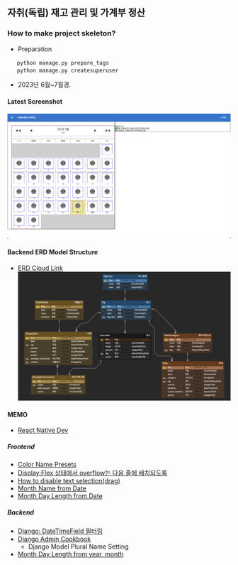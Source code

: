 ## 자취(독립) 재고 관리 및 가계부 정산

### How to make project skeleton?
- Preparation
```python
   python manage.py prepare_tags
   python manage.py createsuperuser
```
- 2023년 6월~7월경.

#### Latest Screenshot
![ERD Image 0720](record/Todo_230727-20.51.43.png)

#### Backend ERD Model Structure
- [ERD Cloud Link](https://www.erdcloud.com/d/FicREAFG6x97kzDmw)
![ERD Image 0720](record/ERD_230727.png)
#### MEMO
- [React Native Dev](https://reactnative.dev/)
  
##### Frontend
- [Color Name Presets](https://www.w3schools.com/colors/colors_names.asp)
- [Display:Flex 상태에서 overflow는 다음 줄에 배치되도록](https://stackoverflow.com/questions/62249771/how-can-i-make-my-flex-divs-overflow-to-the-next-line)
- [How to disable text selection(drag)](https://stackoverflow.com/questions/826782/how-to-disable-text-selection-highlighting)
- [Month Name from Date](https://stackoverflow.com/questions/1643320/get-month-name-from-date)
- [Month Day Length from Date](https://stackoverflow.com/questions/1184334/get-number-days-in-a-specified-month-using-javascript)
##### Backend
- [Django: DateTimeField 필터링](https://stackoverflow.com/questions/1317714/how-can-i-filter-a-date-of-a-datetimefield-in-django)
- [Django Admin Cookbook](https://books.agiliq.com/projects/django-admin-cookbook/en/latest/introduction.html)
    - Django Model Plural Name Setting
- [Month Day Length from year, month](https://stackoverflow.com/questions/4938429/how-do-we-determine-the-number-of-days-for-a-given-month-in-python)